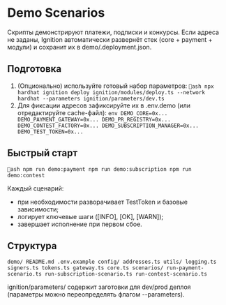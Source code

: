 # Demo Scenarios

Скрипты демонстрируют платежи, подписки и конкурсы. Если адреса не заданы, Ignition автоматически развернёт стек (core + payment + модули) и сохранит их в demo/.deployment.json.

## Подготовка

1. (Опционально) используйте готовый набор параметров:
   `ash
   npx hardhat ignition deploy ignition/modules/deploy.ts --network hardhat --parameters ignition/parameters/dev.ts
   `
2. Для фиксации адресов зафиксируйте их в .env.demo (или отредактируйте cache-файл):
   `env
   DEMO_CORE=0x...
   DEMO_PAYMENT_GATEWAY=0x...
   DEMO_PR_REGISTRY=0x...
   DEMO_CONTEST_FACTORY=0x...
   DEMO_SUBSCRIPTION_MANAGER=0x...
   DEMO_TEST_TOKEN=0x...
   `

## Быстрый старт

`ash
npm run demo:payment
npm run demo:subscription
npm run demo:contest
`

Каждый сценарий:
- при необходимости разворачивает TestToken и базовые зависимости;
- логирует ключевые шаги ([INFO], [OK], [WARN]);
- завершает исполнение при первом сбое.

## Структура

`
demo/
  README.md
  .env.example
  config/
    addresses.ts
  utils/
    logging.ts
    signers.ts
    tokens.ts
    gateway.ts
    core.ts
  scenarios/
    run-payment-scenario.ts
    run-subscription-scenario.ts
    run-contest-scenario.ts
`

ignition/parameters/ содержит заготовки для dev/prod деплоя (параметры можно переопределять флагом --parameters).

